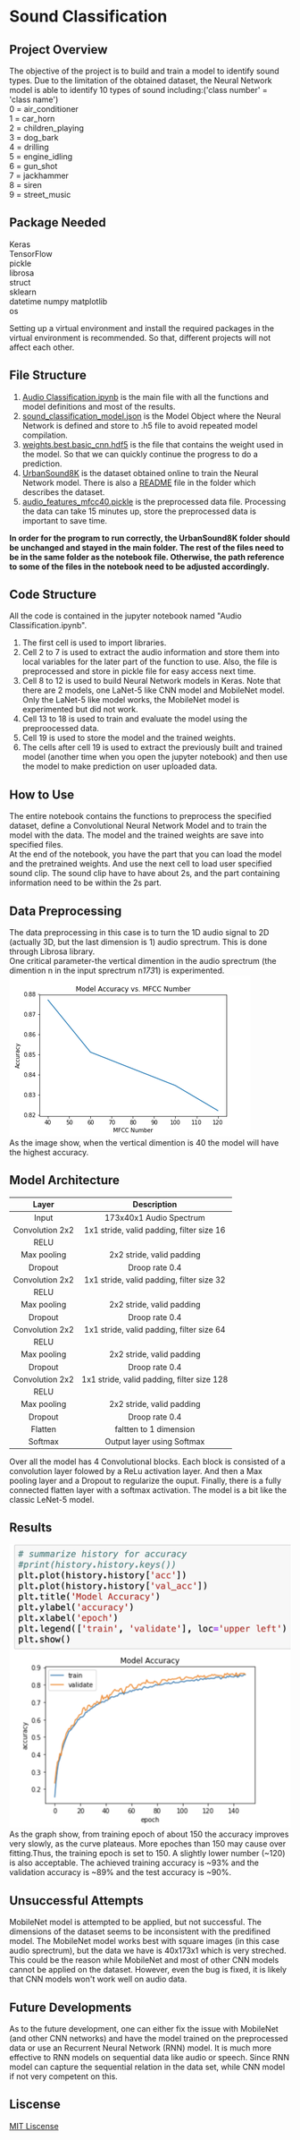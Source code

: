 # Sound Classification

## Project Overview
The objective of the project is to build and train a model to identify sound types. Due to the limitation of the obtained dataset, the Neural Network model is able to identify 10 types of sound including:('class number' = 'class name')  
0 = air_conditioner  
1 = car_horn  
2 = children_playing  
3 = dog_bark  
4 = drilling  
5 = engine_idling  
6 = gun_shot  
7 = jackhammer  
8 = siren  
9 = street_music  


## Package Needed
Keras  
TensorFlow  
pickle  
librosa  
struct  
sklearn  
datetime 
numpy
matplotlib  
os  
  
Setting up a virtual environment and install the required packages in the virtual environment is recommended. So that, different projects will not affect each other.


## File Structure
1. [Audio Classification.ipynb](./Audio&#32;Classification.ipynb) is the main file with all the functions and model definitions and most of the results.  
2. [sound_classification_model.json](./sound_classification_model.json) is the Model Object where the Neural Network is defined and store to .h5 file to avoid repeated model   compilation.  
3. [weights.best.basic_cnn.hdf5](./weights.best.basic_cnn.hdf5) is the file that contains the weight used in the model. So that we can quickly continue the progress to do a prediction.
4. [UrbanSound8K](./UrbanSound8K) is the dataset obtained online to train the Neural Network model. There is also a [README](./UrbanSound8K/UrbanSound8K_README.txt) file in the folder which describes the dataset.  
5. [audio_features_mfcc40.pickle](./audio_features_mfcc40.pickle) is the preprocessed data file. Processing the data can take 15 minutes up, store the preprocessed data is important to save time.  

**In order for the program to run correctly, the UrbanSound8K folder should be unchanged and stayed in the main folder. The rest of the files need to be in the same folder as the notebook file. Otherwise, the path reference to some of the files in the notebook need to be adjusted accordingly.**


## Code Structure
All the code is contained in the jupyter notebook named "Audio Classification.ipynb".  
1. The first cell is used to import libraries.  
2. Cell 2 to 7 is used to extract the audio information and store them into local variables for the later part of the function to use. Also, the file is preprocessed and store in pickle file for easy access next time.  
3. Cell 8 to 12 is used to build Neural Network models in Keras. Note that there are 2 models, one LaNet-5 like CNN model and MobileNet model. Only the LaNet-5 like model works, the MobileNet model is experimented but did not work.  
4. Cell 13 to 18 is used to train and evaluate the model using the preproocessed data.  
5. Cell 19 is used to store the model and the trained weights.  
6. The cells after cell 19 is used to extract the previously built and trained model (another time when you open the jupyter notebook) and then use the model to make prediction on user uploaded data.  


## How to Use
The entire notebook contains the functions to preprocess the specified dataset, define a Convolutional Neural Network Model and to train the model with the data. The model and the trained weights are save into specified files.  
At the end of the notebook, you have the part that you can load the model and the pretrained weights. And use the next cell to load user specified sound clip. The sound clip have to have about 2s, and the part containing information need to be within the 2s part. 


## Data Preprocessing
The data preprocessing in this case is to turn the 1D audio signal to 2D (actually 3D, but the last dimension is 1) audio sprectrum. This is done through Librosa library.  
One critical parameter-the vertical dimention in the audio sprectrum (the dimention n in the input sprectrum n*173*1) is experimented.  
![alt text](./Model&#32;Accuracy&#32;vs.&#32;MFCC&#32;Number.png)  
As the image show, when the vertical dimention is 40 the model will have the highest accuracy. 


## Model Architecture
| Layer         		|     Description	        					| 
|:---------------------:|:---------------------------------------------:| 
| Input         		| 173x40x1 Audio Spectrum   							| 
| Convolution 2x2     	| 1x1 stride, valid padding, filter size 16 	|
| RELU					|												|
| Max pooling	      	| 2x2 stride, valid padding 	|
| Dropout		 		|Droop rate 0.4									|
| Convolution 2x2     	| 1x1 stride, valid padding, filter size 32 	|
| RELU					|												|
| Max pooling	      	| 2x2 stride, valid padding 	|
| Dropout		 		|Droop rate 0.4									|
| Convolution 2x2     	| 1x1 stride, valid padding, filter size 64 	|
| RELU					|												|
| Max pooling	      	| 2x2 stride, valid padding  	|
| Dropout		 		|Droop rate 0.4									|
| Convolution 2x2     	| 1x1 stride, valid padding, filter size 128 	|
| RELU					|												|
| Max pooling	      	| 2x2 stride, valid padding 	|
| Dropout		 		|Droop rate 0.4									|
| Flatten				| faltten to 1 dimension			|
| Softmax				|Output layer using Softmax				|
  
Over all the model has 4 Convolutional blocks. Each block is consisted of a convolution layer folowed by a ReLu activation layer. And then a Max pooling layer and a Dropout to regularize the ouput. Finally, there is a fully connected flatten layer with a softmax activation. The model is a bit like the classic LeNet-5 model.

## Results
![alt text](./Result.png)
As the graph show, from training epoch of about 150 the accuracy improves very slowly, as the curve plateaus. More epoches than 150 may cause over fitting.Thus, the training epoch is set to 150. A slightly lower number (~120) is also acceptable.
The achieved training accuracy is ~93% and the validation accuracy is ~89% and the test accuracy is ~90%.

## Unsuccessful Attempts
MobileNet model is attempted to be applied, but not successful. The dimensions of the dataset seems to be inconsistent with the predifined model. The MobileNet model works best with square images (in this case audio sprectrum), but the data we have is 40x173x1 which is very streched. This could be the reason while MobileNet and most of other CNN models cannot be applied on the dataset. However, even the bug is fixed, it is likely that CNN models won't work well on audio data.

## Future Developments
As to the future development, one can either fix the issue with MobileNet (and other CNN networks) and have the model trained on the preprocessed data or use an Recurrent Neural Network (RNN) model. It is much more effective to RNN models on sequential data like audio or speech. Since RNN model can capture the sequential relation in the data set, while CNN model if not very competent on this.

## Liscense
[MIT Liscense](./MIT_Liscense)
